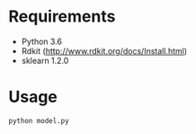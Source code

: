 # Requirements

* Python 3.6
* Rdkit (http://www.rdkit.org/docs/Install.html)
* sklearn 1.2.0

# Usage
``` 
python model.py
```
